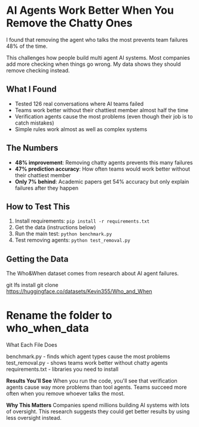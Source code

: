 # AI Agents Work Better When You Remove the Chatty Ones

I found that removing the agent who talks the most prevents team failures 48% of the time.

This challenges how people build multi agent AI systems. Most companies add more checking when things go wrong. My data shows they should remove checking instead.

## What I Found

- Tested 126 real conversations where AI teams failed
- Teams work better without their chattiest member almost half the time
- Verification agents cause the most problems (even though their job is to catch mistakes)
- Simple rules work almost as well as complex systems

## The Numbers

- **48% improvement**: Removing chatty agents prevents this many failures
- **47% prediction accuracy**: How often teams would work better without their chattiest member
- **Only 7% behind**: Academic papers get 54% accuracy but only explain failures after they happen

## How to Test This

1. Install requirements: `pip install -r requirements.txt`
2. Get the data (instructions below)
3. Run the main test: `python benchmark.py`
4. Test removing agents: `python test_removal.py`

## Getting the Data

The Who&When dataset comes from research about AI agent failures.

git lfs install
git clone https://huggingface.co/datasets/Kevin355/Who_and_When
# Rename the folder to who_when_data

What Each File Does

benchmark.py - finds which agent types cause the most problems
test_removal.py - shows teams work better without chatty agents
requirements.txt - libraries you need to install

**Results You'll See**
When you run the code, you'll see that verification agents cause way more problems than tool agents. Teams succeed more often when you remove whoever talks the most.

**Why This Matters**
Companies spend millions building AI systems with lots of oversight. This research suggests they could get better results by using less oversight instead.



